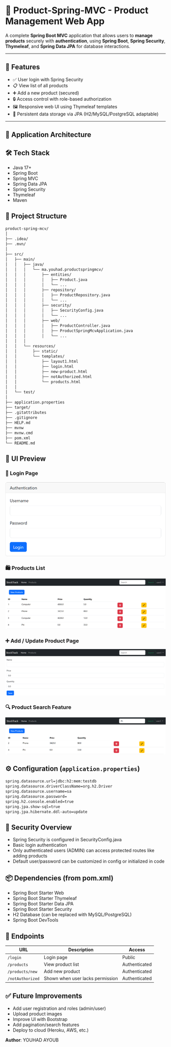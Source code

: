 # 🛒 Product-Spring-MVC - Product Management Web App

A complete **Spring Boot MVC** application that allows users to **manage products** securely with **authentication**, using **Spring Boot**, **Spring Security**, **Thymeleaf**, and **Spring Data JPA** for database interactions.

---

## 🔧 Features

- ✅ User login with Spring Security
- 📋 View list of all products
- ➕ Add a new product (secured)
- 🔒 Access control with role-based authorization
- 🖼️ Responsive web UI using Thymeleaf templates
- 💾 Persistent data storage via JPA (H2/MySQL/PostgreSQL adaptable)

---

## 🧠 Application Architecture


## 🛠️ Tech Stack

- Java 17+
- Spring Boot
- Spring MVC
- Spring Data JPA
- Spring Security
- Thymeleaf
- Maven

## 📁 Project Structure

```
product-spring-mcv/
│
├── .idea/
├── .mvn/
│
├── src/
│   ├── main/
│   │   ├── java/
│   │   │   └── ma.youhad.productspringmcv/
│   │   │       ├── entities/
│   │   │       │   ├── Product.java
│   │   │       │   └── ...
│   │   │       ├── repository/
│   │   │       │   ├── ProductRepository.java
│   │   │       │   └── ...
│   │   │       ├── security/
│   │   │       │   ├── SecurityConfig.java
│   │   │       │   └── ...
│   │   │       ├── web/
│   │   │       │   ├── ProductController.java
│   │   │       │   ├── ProductSpringMcvApplication.java
│   │   │       │   └── ...
│   │   │
│   │   └── resources/
│   │       ├── static/
│   │       └── templates/
│   │           ├── layout1.html
│   │           ├── login.html
│   │           ├── new-product.html
│   │           ├── notAuthorized.html
│   │           └── products.html
│   │
│   └── test/
│
├── application.properties
├── target/
├── .gitattributes
├── .gitignore
├── HELP.md
├── mvnw
├── mvnw.cmd
├── pom.xml
└── README.md
```

## 📸 UI Preview

### 🔐 Login Page
![Login Page](img/login.png)

### 🛍️ Products List
![Products List](img/products.png)

### ➕ Add / Update Product Page
![Add Product](img/add-modify-product.png)

### 🔍 Product Search Feature 
![Search Product](img/search-product.png)

## ⚙️ Configuration (`application.properties`)

```properties
spring.datasource.url=jdbc:h2:mem:testdb
spring.datasource.driverClassName=org.h2.Driver
spring.datasource.username=sa
spring.datasource.password=
spring.h2.console.enabled=true
spring.jpa.show-sql=true
spring.jpa.hibernate.ddl-auto=update  
```

## 🔐 Security Overview

- Spring Security is configured in SecurityConfig.java 
- Basic login authentication 
- Only authenticated users (ADMIN) can access protected routes like adding products 
- Default user/password can be customized in config or initialized in code

## 📦 Dependencies (from pom.xml)

- Spring Boot Starter Web
- Spring Boot Starter Thymeleaf 
- Spring Boot Starter Data JPA 
- Spring Boot Starter Security 
- H2 Database (can be replaced with MySQL/PostgreSQL)
- Spring Boot DevTools

## 🔌 Endpoints

| URL              | Description                      | Access        |
| ---------------- | -------------------------------- | ------------- |
| `/login`         | Login page                       | Public        |
| `/products`      | View product list                | Authenticated |
| `/products/new`  | Add new product                  | Authenticated |
| `/notAuthorized` | Shown when user lacks permission | Authenticated |

## ✅ Future Improvements 

- Add user registration and roles (admin/user)
- Upload product images 
- Improve UI with Bootstrap 
- Add pagination/search features 
- Deploy to cloud (Heroku, AWS, etc.)

**Author**: YOUHAD AYOUB
